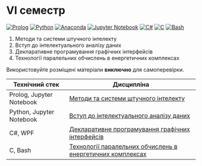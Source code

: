 # VI семестр

[![Prolog](https://img.shields.io/badge/Prolog-darkred?style=for-the-badge&logo=bower&logoColor=white)](#)
[![Python](https://img.shields.io/badge/Python-005494?style=for-the-badge&logo=python&logoColor=yellow)](#)
[![Anaconda](https://img.shields.io/badge/Anaconda-44A833?style=for-the-badge&logo=anaconda&logoColor=white)](#)
[![Jupyter Notebook](https://img.shields.io/badge/Jupyter-F37626?style=for-the-badge&logo=jupyter&logoColor=white)](#)
[![C#](https://img.shields.io/badge/c%23-purple?style=for-the-badge&logo=csharp&logoColor=white)](#)
[![C](https://img.shields.io/badge/C-7B8794?style=for-the-badge&logo=c&logoColor=white)](#)
[![Bash](https://img.shields.io/badge/Bash-374B42?style=for-the-badge&logo=gnubash&logoColor=white)](#)

1. Методи та системи штучного інтелекту
2. Вступ до інтелектуального аналізу даних
3. Декларативне програмування графічних інтерфейсів
4. Технології паралельних обчислень в енергетичних комплексах

Використовуйте розміщені матеріали **виключно** для самоперевірки.


Технічний стек | Дисципліна
-------------- | ----------
Prolog, Jupyter Notebook | [Методи та системи штучного інтелекту](./Artificial-Intelligence/)
Python, Jupyter Notebook | [Вступ до інтелектуального аналізу даних](./Data-Mining/)
C#, WPF | [Декларативне програмування графічних інтерфейсів](./Graphical-Interfaces/)
C, Bash | [Технології паралельних обчислень в енергетичних комплексах](./Parallel-Computing/)